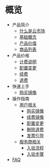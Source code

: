 # 概览
- 产品简介
   - [什么是云市场](/umarketplace/description/concept.md)
   - [基础概念](/umarketplace/description/glossary.md)
   - [产品价值](/umarketplace/description/adwantages.md)
   - [商品列表](/umarketplace/description/product_list.md)
- 产品价格
   - [计费说明](/umarketplace/buy/charge.md)
   - [配置变更](/umarketplace/buy/configuration.md)
   - [续费](/umarketplace/buy/renew.md)
   - [退费](/umarketplace/buy/refund.md)
- 快速上手
   - [购买镜像](/umarketplace/fast/purchaseimage.md)
- 操作指南
   - [用户相关](/umarketplace/guide/buyerinfo.md)
      - [购买镜像](/umarketplace/guide/buyerinfo.md#购买镜像)
      - [续费镜像](/umarketplace/guide/buyerinfo.md#续费镜像)
      - [配置变更](/umarketplace/guide/buyerinfo.md#配置变更)
      - [删除退费](/umarketplace/guide/buyerinfo.md#删除退费)
      - [发票引导](/umarketplace/guide/buyerinfo.md#发票引导)
   - [服务商相关](/umarketplace/guide/sellerinfo.md)
      - [入驻流程](/umarketplace/guide/sellerinfo.md#入驻流程)
      - [入驻步骤](/umarketplace/guide/sellerinfo.md#入驻步骤)
- [FAQ](/umarketplace/support/faqs.md)
